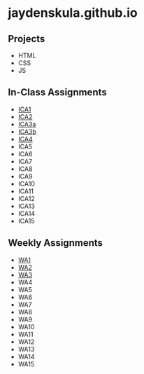 # jaydenskula.github.io
## Projects
- HTML
- CSS
- JS
## In-Class Assignments
- [ICA1](https://jaydenskula.github.io/ica/ica1.pdf)
- [ICA2](https://jaydenskula.github.io/ica/ica2.pdf)
- [ICA3a](https://jaydenskula.github.io/ica/ica3a.html)
- [ICA3b](https://jaydenskula.github.io/ica/ica3b.html)
- [ICA4](https://jaydenskula.github.io/ica/ica4.html)
- ICA5
- ICA6
- ICA7
- ICA8
- ICA9
- ICA10
- ICA11
- ICA12
- ICA13
- ICA14
- ICA15
## Weekly Assignments
- [WA1](https://jaydenskula.github.io/wa/wa1.html)
- [WA2](https://jaydenskula.github.io/wa/wa2.html)
- [WA3](https://jaydenskula.github.io/wa/wa3.html)
- WA4
- WA5
- WA6
- WA7
- WA8
- WA9
- WA10
- WA11
- WA12
- WA13
- WA14
- WA15